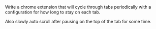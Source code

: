 Write a chrome extension that will cycle through tabs periodically with a configuration for how long to stay on each tab.

Also slowly auto scroll after pausing on the top of the tab for some time.
